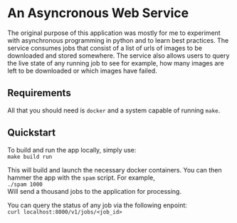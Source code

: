 # An Asyncronous Web Service
The original purpose of this application was mostly for me to experiment with 
asynchronous programming in python and to learn best practices. The service 
consumes jobs that consist of a list of urls of images to be downloaded and 
stored somewhere. The service also allows users to query the live state of any 
running job to see for example, how many images are left to be downloaded or 
which images have failed.

## Requirements
All that you should need is `docker` and a system capable of running `make`.

## Quickstart
To build and run the app locally, simply use:  
```make build run```

This will build and launch the necessary docker containers. You can then hammer
the app with the `spam` script. For example,    
```./spam 1000```  
Will send a thousand jobs to the application for processing.

You can query the status of any job via the following enpoint:  
```curl localhost:8000/v1/jobs/<job_id>```